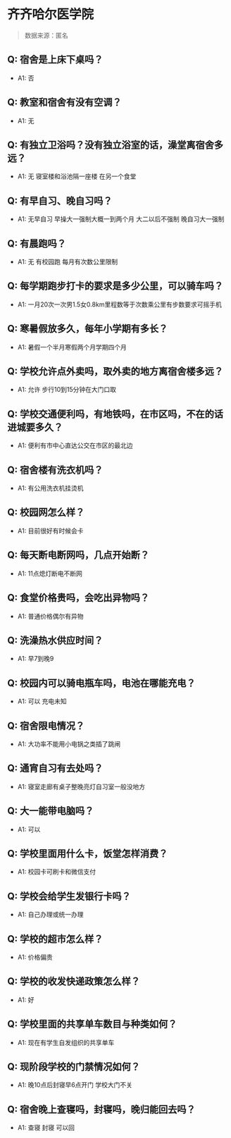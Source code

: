 # 齐齐哈尔医学院

> 数据来源：匿名

## Q: 宿舍是上床下桌吗？

- A1: 否

## Q: 教室和宿舍有没有空调？

- A1: 无

## Q: 有独立卫浴吗？没有独立浴室的话，澡堂离宿舍多远？

- A1: 无 寝室楼和浴池隔一座楼 在另一个食堂

## Q: 有早自习、晚自习吗？

- A1: 无早自习 早操大一强制大概一到两个月 大二以后不强制 晚自习大一强制

## Q: 有晨跑吗？

- A1: 无 有校园跑 每月有次数公里限制

## Q: 每学期跑步打卡的要求是多少公里，可以骑车吗？

- A1: 一月20次一次男1.5女0.8km里程数等于次数乘公里有步数要求可摇手机

## Q: 寒暑假放多久，每年小学期有多长？

- A1: 暑假一个半月寒假两个月学期四个月

## Q: 学校允许点外卖吗，取外卖的地方离宿舍楼多远？

- A1: 允许 步行10到15分钟在大门口取

## Q: 学校交通便利吗，有地铁吗，在市区吗，不在的话进城要多久？

- A1: 便利有市中心直达公交在市区的最北边

## Q: 宿舍楼有洗衣机吗？

- A1: 有公用洗衣机挂烫机

## Q: 校园网怎么样？

- A1: 目前很好有时候会卡

## Q: 每天断电断网吗，几点开始断？

- A1: 11点熄灯断电不断网

## Q: 食堂价格贵吗，会吃出异物吗？

- A1: 普通价格偶尔有异物

## Q: 洗澡热水供应时间？

- A1: 早7到晚9

## Q: 校园内可以骑电瓶车吗，电池在哪能充电？

- A1: 可以 充电未知

## Q: 宿舍限电情况？

- A1: 大功率不能用小电锅之类插了跳闸

## Q: 通宵自习有去处吗？

- A1: 寝室走廊有桌子整晚亮灯自习室一般没地方

## Q: 大一能带电脑吗？

- A1: 可以

## Q: 学校里面用什么卡，饭堂怎样消费？

- A1: 校园卡可刷卡和微信支付

## Q: 学校会给学生发银行卡吗？

- A1: 自己办理或统一办理

## Q: 学校的超市怎么样？

- A1: 价格偏贵

## Q: 学校的收发快递政策怎么样？

- A1: 好

## Q: 学校里面的共享单车数目与种类如何？

- A1: 现在有学生自发组织的共享单车

## Q: 现阶段学校的门禁情况如何？

- A1: 晚10点后封寝早6点开门 学校大门不关

## Q: 宿舍晚上查寝吗，封寝吗，晚归能回去吗？

- A1: 查寝 封寝 可以回


